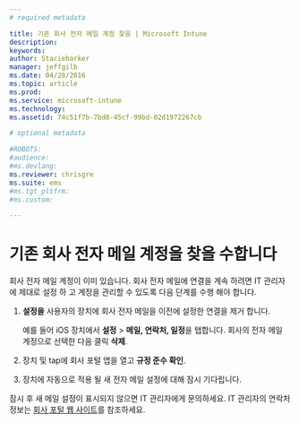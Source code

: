 ```yaml
---
# required metadata

title: 기존 회사 전자 메일 계정 찾음 | Microsoft Intune
description:
keywords:
author: Staciebarker
manager: jeffgilb
ms.date: 04/28/2016
ms.topic: article
ms.prod:
ms.service: microsoft-intune
ms.technology:
ms.assetid: 74c51f7b-7bd8-45cf-99bd-02d1972267cb

# optional metadata

#ROBOTS:
#audience:
#ms.devlang:
ms.reviewer: chrisgre
ms.suite: ems
#ms.tgt_pltfrm:
#ms.custom:

---
```


# 기존 회사 전자 메일 계정을 찾을 수합니다
회사 전자 메일 계정이 이미 있습니다. 회사 전자 메일에 연결을 계속 하려면 IT 관리자에 제대로 설정 하 고 계정을 관리할 수 있도록 다음 단계를 수행 해야 합니다.

1.  **설정을** 사용자의 장치에 회사 전자 메일을 이전에 설정한 연결을 제거 합니다.

    예를 들어 iOS 장치에서 **설정** &gt; **메일, 연락처, 일정**을 탭합니다. 회사의 전자 메일 계정으로 선택한 다음 클릭 **삭제**.

2.  장치 및 tap에 회사 포털 앱을 열고 **규정 준수 확인**.

3.  장치에 자동으로 적용 될 새 전자 메일 설정에 대해 잠시 기다립니다.

잠시 후 새 메일 설정이 표시되지 않으면 IT 관리자에게 문의하세요. IT 관리자의 연락처 정보는 [회사 포털 웹 사이트](http://portal.manage.microsoft.com)를 참조하세요.



<!--HONumber=Jun16_HO2-->


